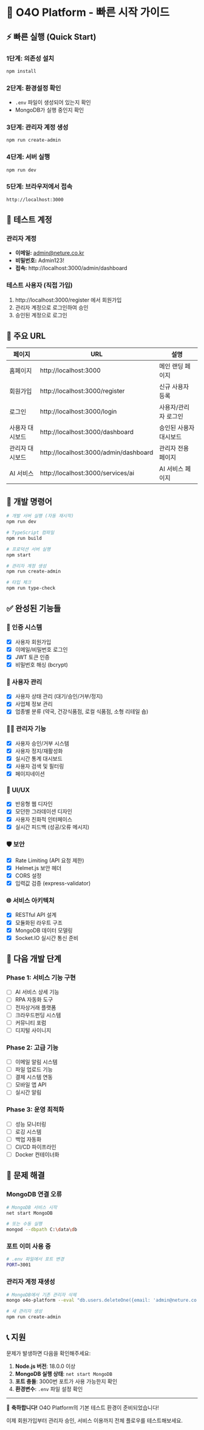 # 🚀 O4O Platform - 빠른 시작 가이드

## ⚡ 빠른 실행 (Quick Start)

### 1단계: 의존성 설치
```bash
npm install
```

### 2단계: 환경설정 확인
- `.env` 파일이 생성되어 있는지 확인
- MongoDB가 실행 중인지 확인

### 3단계: 관리자 계정 생성
```bash
npm run create-admin
```

### 4단계: 서버 실행
```bash
npm run dev
```

### 5단계: 브라우저에서 접속
```
http://localhost:3000
```

## 🧪 테스트 계정

### 관리자 계정
- **이메일:** admin@neture.co.kr
- **비밀번호:** Admin123!
- **접속:** http://localhost:3000/admin/dashboard

### 테스트 사용자 (직접 가입)
1. http://localhost:3000/register 에서 회원가입
2. 관리자 계정으로 로그인하여 승인
3. 승인된 계정으로 로그인

## 📍 주요 URL

| 페이지 | URL | 설명 |
|--------|-----|------|
| 홈페이지 | http://localhost:3000 | 메인 랜딩 페이지 |
| 회원가입 | http://localhost:3000/register | 신규 사용자 등록 |
| 로그인 | http://localhost:3000/login | 사용자/관리자 로그인 |
| 사용자 대시보드 | http://localhost:3000/dashboard | 승인된 사용자 대시보드 |
| 관리자 대시보드 | http://localhost:3000/admin/dashboard | 관리자 전용 페이지 |
| AI 서비스 | http://localhost:3000/services/ai | AI 서비스 페이지 |

## 🔧 개발 명령어

```bash
# 개발 서버 실행 (자동 재시작)
npm run dev

# TypeScript 컴파일
npm run build

# 프로덕션 서버 실행
npm start

# 관리자 계정 생성
npm run create-admin

# 타입 체크
npm run type-check
```

## ✅ 완성된 기능들

### 🔐 인증 시스템
- [x] 사용자 회원가입
- [x] 이메일/비밀번호 로그인
- [x] JWT 토큰 인증
- [x] 비밀번호 해싱 (bcrypt)

### 👥 사용자 관리
- [x] 사용자 상태 관리 (대기/승인/거부/정지)
- [x] 사업체 정보 관리
- [x] 업종별 분류 (약국, 건강식품점, 로컬 식품점, 소형 리테일 숍)

### 👨‍💼 관리자 기능
- [x] 사용자 승인/거부 시스템
- [x] 사용자 정지/재활성화
- [x] 실시간 통계 대시보드
- [x] 사용자 검색 및 필터링
- [x] 페이지네이션

### 🎨 UI/UX
- [x] 반응형 웹 디자인
- [x] 모던한 그라데이션 디자인
- [x] 사용자 친화적 인터페이스
- [x] 실시간 피드백 (성공/오류 메시지)

### 🛡️ 보안
- [x] Rate Limiting (API 요청 제한)
- [x] Helmet.js 보안 헤더
- [x] CORS 설정
- [x] 입력값 검증 (express-validator)

### 🌐 서비스 아키텍처
- [x] RESTful API 설계
- [x] 모듈화된 라우트 구조
- [x] MongoDB 데이터 모델링
- [x] Socket.IO 실시간 통신 준비

## 🎯 다음 개발 단계

### Phase 1: 서비스 기능 구현
- [ ] AI 서비스 상세 기능
- [ ] RPA 자동화 도구
- [ ] 전자상거래 플랫폼
- [ ] 크라우드펀딩 시스템
- [ ] 커뮤니티 포럼
- [ ] 디지털 사이니지

### Phase 2: 고급 기능
- [ ] 이메일 알림 시스템
- [ ] 파일 업로드 기능
- [ ] 결제 시스템 연동
- [ ] 모바일 앱 API
- [ ] 실시간 알림

### Phase 3: 운영 최적화
- [ ] 성능 모니터링
- [ ] 로깅 시스템
- [ ] 백업 자동화
- [ ] CI/CD 파이프라인
- [ ] Docker 컨테이너화

## 🐛 문제 해결

### MongoDB 연결 오류
```bash
# MongoDB 서비스 시작
net start MongoDB

# 또는 수동 실행
mongod --dbpath C:\data\db
```

### 포트 이미 사용 중
```bash
# .env 파일에서 포트 변경
PORT=3001
```

### 관리자 계정 재생성
```bash
# MongoDB에서 기존 관리자 삭제
mongo o4o-platform --eval "db.users.deleteOne({email: 'admin@neture.co.kr'})"

# 새 관리자 생성
npm run create-admin
```

## 📞 지원

문제가 발생하면 다음을 확인해주세요:

1. **Node.js 버전**: 18.0.0 이상
2. **MongoDB 실행 상태**: `net start MongoDB`
3. **포트 충돌**: 3000번 포트가 사용 가능한지 확인
4. **환경변수**: `.env` 파일 설정 확인

---

🎉 **축하합니다!** O4O Platform의 기본 테스트 환경이 준비되었습니다!

이제 회원가입부터 관리자 승인, 서비스 이용까지 전체 플로우를 테스트해보세요.